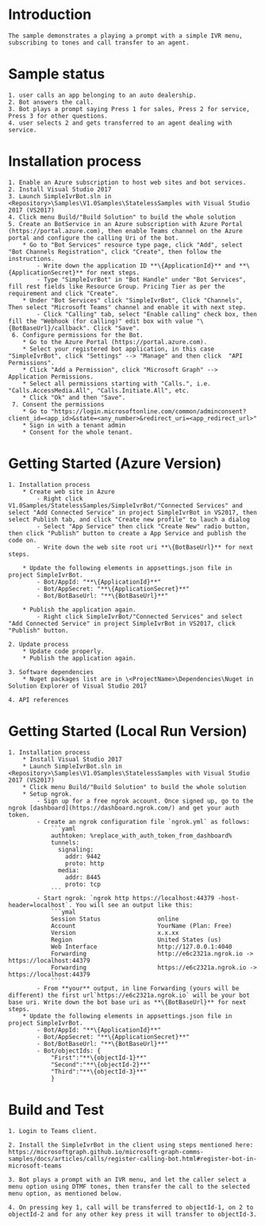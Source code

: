 ﻿# Introduction
    The sample demonstrates a playing a prompt with a simple IVR menu, subscribing to tones and call transfer to an agent.

# Sample status
    1. user calls an app belonging to an auto dealership.
    2. Bot answers the call.
    3. Bot plays a prompt saying Press 1 for sales, Press 2 for service, Press 3 for other questions.
    4. user selects 2 and gets transferred to an agent dealing with service. 


# Installation process 
    1. Enable an Azure subscription to host web sites and bot services. 
    2. Install Visual Studio 2017
    3. Launch SimpleIvrBot.sln in <Repository>\Samples\V1.0Samples\StatelessSamples with Visual Studio 2017 (VS2017)
    4. Click menu Build/"Build Solution" to build the whole solution
    5. Create an BotService in an Azure subscription with Azure Portal (https://portal.azure.com), then enable Teams channel on the Azure portal and configure the calling Uri of the bot. 
        * Go to "Bot Services" resource type page, click "Add", select "Bot Channels Registration", click "Create", then follow the instructions. 
            - Write down the application ID **\{ApplicationId}** and **\{ApplicationSecret}** for next steps. 
            - Type "SimpleIvrBot" in "Bot Handle" under "Bot Services", fill rest fields like Resource Group. Pricing Tier as per the requirement and click "Create".
        * Under "Bot Services" click "SimpleIvrBot", Click "Channels", Then select "Microsoft Teams" channel and enable it with next step.
            - Click "Calling" tab, select "Enable calling" check box, then fill the "Webhook (for calling)" edit box with value "\{BotBaseUrl}/callback". Click "Save".
     6. Configure permissions for the Bot. 
        * Go to the Azure Portal (https://portal.azure.com).
        * Select your registered bot application, in this case "SimpleIvrBot", click "Settings" --> "Manage" and then click  "API Permissions".
        * Click "Add a Permission", click "Microsoft Graph" --> Application Permissions.
        * Select all permissions starting with "Calls.", i.e. "Calls.AccessMedia.All", "Calls.Initiate.All", etc.
        * Click "Ok" and then "Save".
     7. Consent the permissions
        * Go to "https://login.microsoftonline.com/common/adminconsent?client_id=<app_id>&state=<any_number>&redirect_uri=<app_redirect_url>"
        * Sign in with a tenant admin
        * Consent for the whole tenant.
    
# Getting Started (Azure Version)
    1. Installation process
        * Create web site in Azure
            - Right click V1.0Samples/StatelessSamples/SimpleIvrBot/"Connected Services" and select "Add Connected Service" in project SimpleIvrBot in VS2017, then select Publish tab, and click "Create new profile" to lauch a dialog
            - Select "App Service" then click "Create New" radio button, then click "Publish" button to create a App Service and publish the code on. 
            - Write down the web site root uri **\{BotBaseUrl}** for next steps.
  
        * Update the following elements in appsettings.json file in project SimpleIvrBot.
            - Bot/AppId: "**\{ApplicationId}**"
            - Bot/AppSecret: "**\{ApplicationSecret}**"
            - Bot/BotBaseUrl: "**\{BotBaseUrl}**"

        * Publish the application again. 
            - Right click SimpleIvrBot/"Connected Services" and select "Add Connected Service" in project SimpleIvrBot in VS2017, click "Publish" button.

    2. Update process
        * Update code properly.
        * Publish the application again.

    3. Software dependencies
        * Nuget packages list are in \<ProjectName>\Dependencies\Nuget in Solution Explorer of Visual Studio 2017

    4. API references

# Getting Started (Local Run Version)
    1. Installation process
        * Install Visual Studio 2017
        * Launch SimpleIvrBot.sln in <Repository>\Samples\V1.0Samples\StatelessSamples with Visual Studio 2017 (VS2017)
        * Click menu Build/"Build Solution" to build the whole solution
        * Setup ngrok.
            - Sign up for a free ngrok account. Once signed up, go to the ngrok [dashboard](https://dashboard.ngrok.com/) and get your auth token.
            - Create an ngrok configuration file `ngrok.yml` as follows:
                ```yaml
                authtoken: %replace_with_auth_token_from_dashboard%
                tunnels:
                  signaling:
                    addr: 9442
                    proto: http
                  media: 
                    addr: 8445
                    proto: tcp
                ```
            - Start ngrok: `ngrok http https://localhost:44379 -host-header=localhost`. You will see an output like this:
                ```ymal
                Session Status                online
                Account                       YourName (Plan: Free)
                Version                       x.x.xx
                Region                        United States (us)
                Web Interface                 http://127.0.0.1:4040
                Forwarding                    http://e6c2321a.ngrok.io -> https://localhost:44379
                Forwarding                    https://e6c2321a.ngrok.io -> https://localhost:44379
                ```
            - From **your** output, in line Forwarding (yours will be different) the first url`https://e6c2321a.ngrok.io` will be your bot base uri. Write down the bot base uri as **\{BotBaseUrl}** for next steps.
        * Update the following elements in appsettings.json file in project SimpleIvrBot.
            - Bot/AppId: "**\{ApplicationId}**"
            - Bot/AppSecret: "**\{ApplicationSecret}**"
            - Bot/BotBaseUrl: "**\{BotBaseUrl}**"
	        - Bot/objectIds: {
		        "First":"**\{objectId-1}**"
		        "Second":"**\{objectId-2}**"
		        "Third":"**\{objectId-3}**"
                }

# Build and Test
    1. Login to Teams client.

    2. Install the SimpleIvrBot in the client using steps mentioned here: https://microsoftgraph.github.io/microsoft-graph-comms-samples/docs/articles/calls/register-calling-bot.html#register-bot-in-microsoft-teams 

    3. Bot plays a prompt with an IVR menu, and let the caller select a menu option using DTMF tones, then transfer the call to the selected menu option, as mentioned below.

    4. On pressing key 1, call will be transferred to objectId-1, on 2 to objectId-2 and for any other key press it will transfer to objectId-3.